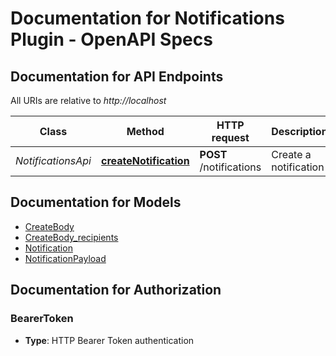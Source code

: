 # Documentation for Notifications Plugin - OpenAPI Specs

<a name="documentation-for-api-endpoints"></a>
## Documentation for API Endpoints

All URIs are relative to *http://localhost*

| Class | Method | HTTP request | Description |
|------------ | ------------- | ------------- | -------------|
| *NotificationsApi* | [**createNotification**](Apis/NotificationsApi.md#createnotification) | **POST** /notifications | Create a notification |


<a name="documentation-for-models"></a>
## Documentation for Models

 - [CreateBody](./Models/CreateBody.md)
 - [CreateBody_recipients](./Models/CreateBody_recipients.md)
 - [Notification](./Models/Notification.md)
 - [NotificationPayload](./Models/NotificationPayload.md)


<a name="documentation-for-authorization"></a>
## Documentation for Authorization

<a name="BearerToken"></a>
### BearerToken

- **Type**: HTTP Bearer Token authentication

